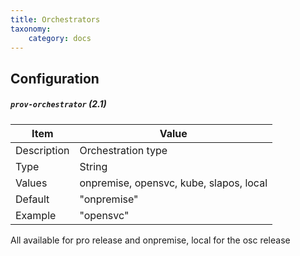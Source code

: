 ```yaml
---
title: Orchestrators
taxonomy:
    category: docs
---
```

## Configuration

##### `prov-orchestrator` (2.1)

| Item | Value |
| ---- | ----- |
| Description | Orchestration type |
| Type | String |
| Values | onpremise, opensvc, kube, slapos, local |
| Default | "onpremise" |
| Example | "opensvc" |

All available for pro release and onpremise, local for the osc release
